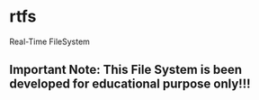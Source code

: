 # rtfs
Real-Time FileSystem

## Important Note: This File System is been developed for educational purpose only!!!
